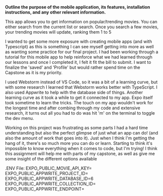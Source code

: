 

**Outline the purpose of the mobile application, its features, installation instructions, and any other relevant information.**

This app allows you to get information on popular/trending movies. You can either search from the current list or search. Once you search a few movies, your trending movies will update, ranking them 1 to 5


I wanted to get some more exposure with creating mobile apps (and with Typescript) as this is something I can see myself getting into more as well as wanting some practice for our final project.
I had been working through a tutorial for this mobile app to help reinforce what we had learned through our lessons and once I completed it, I felt it fit the bill to submit.
I want to finalize the 'saved' and 'Profile' but would rather spend time on the Capstone as it is my priority.

I used Webstorm instead of VS Code, so it was a bit of a learning curve, but with some research I learned that Webstorm works better with TypeScript. I also used Appwrite to help with the database side of things. Another learning curve as it took a while to get it connected to my app.
Expo itself took sometime to learn the tricks. The touch on my app wouldn't work for the longest time and after combing through my code and extensive research, it turns out all you had to do was hit 'm' on the terminal to toggle the dev menu.

Working on this project was frustrating as some parts I had a hard time understanding but also the perfect glimpse of just what an app can do! (and also the amount of work that goes into it). Just when I think I'm getting the hang of it, there's so much more you can do or learn. Starting to think it's impossible to know everything when it comes to code, but I'm trying! I think this assignment will help me with parts of my capstone, as well as give me some insight of the different options available 


.ENV File:
EXPO_PUBLIC_MOVIE_API_KEY=
EXPO_PUBLIC_APPWRITE_PROJECT_ID= <br>
EXPO_PUBLIC_APPWRITE_DATABASE_ID=6 <br>
EXPO_PUBLIC_APPWRITE_COLLECTION_ID= <br>
EXPO_PUBLIC_APPWRITE_ENDPOINT= <br>
